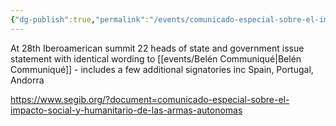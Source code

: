 ```yaml
---
{"dg-publish":true,"permalink":"/events/comunicado-especial-sobre-el-impacto-social-y-humanitario-de-las-armas-autonomas/","tags":["#event","#armscontrol"]}
---
```



At 28th Iberoamerican summit 22 heads of state and government issue statement with identical wording to [[events/Belén Communiqué\|Belén Communiqué]] - includes a few additional signatories inc Spain, Portugal, Andorra

https://www.segib.org/?document=comunicado-especial-sobre-el-impacto-social-y-humanitario-de-las-armas-autonomas




